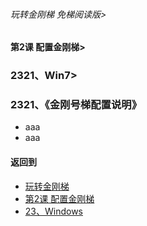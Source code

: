 ###### 玩转金刚梯 免梯阅读版>
#### 第2课 配置金刚梯>
### 2321、Win7>

### 2321、《金刚号梯配置说明》

- aaa
- aaa

#### 返回到
- [玩转金刚梯](https://github.com/a2zitpro/web/blob/master/LadderFree/main.md)
- [第2课 配置金刚梯](https://github.com/a2zitpro/web/blob/master/LadderFree/LadderConfigure/LadderConfigure.md)
- [23、Windows](https://github.com/a2zitpro/web/blob/master/LadderFree/LadderConfigure/Windows/Windows.md)

